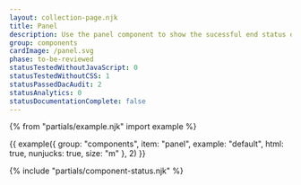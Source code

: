 ```yaml
---
layout: collection-page.njk
title: Panel
description: Use the panel component to show the sucessful end status of a form or user journey.
group: components
cardImage: /panel.svg
phase: to-be-reviewed
statusTestedWithoutJavaScript: 0
statusTestedWithoutCSS: 1
statusPassedDacAudit: 2
statusAnalytics: 0
statusDocumentationComplete: false
---
```


{% from "partials/example.njk" import example %}

{{ example({ group: "components", item: "panel", example: "default", html: true, nunjucks: true, size: "m" }, 2) }}

{% include "partials/component-status.njk" %}
